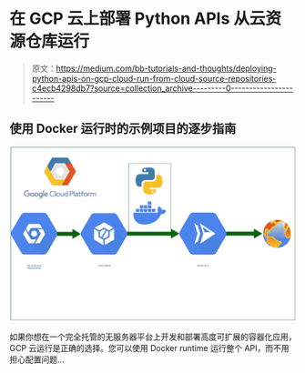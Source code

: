 # 在 GCP 云上部署 Python APIs 从云资源仓库运行

> 原文：<https://medium.com/bb-tutorials-and-thoughts/deploying-python-apis-on-gcp-cloud-run-from-cloud-source-repositories-c4ecb4298db7?source=collection_archive---------0----------------------->

## 使用 Docker 运行时的示例项目的逐步指南

![](img/a8c1390e3707210dc0aefb3f4766ff99.png)

如果你想在一个完全托管的无服务器平台上开发和部署高度可扩展的容器化应用，GCP 云运行是正确的选择。您可以使用 Docker runtime 运行整个 API，而不用担心配置问题…